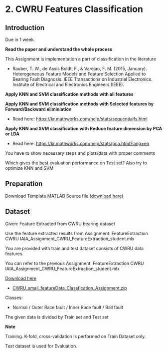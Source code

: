 # 2. CWRU Features Classification

## Introduction

Due in 1 week.

**Read the paper and understand the whole process**

This Assignment is implementation a part of classification in the literature

* Rauber, T. W., de Assis Boldt, F., & Varejao, F. M. (2015, January). Heterogeneous Feature Models and Feature Selection Applied to Bearing Fault Diagnosis. IEEE Transactions on Industrial Electronics. Institute of Electrical and Electronics Engineers (IEEE).

**Apply KNN and SVM classification methods with all features**

**Apply KNN and SVM classification methods with Selected features by Forward/Backward eliminiation**

* Read here: https://kr.mathworks.com/help/stats/sequentialfs.html

**Apply KNN and SVM classification with Reduce feature dimension by PCA or LDA**

* Read here: https://kr.mathworks.com/help/stats/pca.html?lang=en

You have to show necessary steps and plots/data with proper comments

Which gives the best evaluation performance on Test set? Also try to optimize KNN and SVM

## Preparation

Download Template MATLAB Source file ([download here)](https://github.com/ykkimhgu/HGU_IAIA/tree/main/Assignment/Assignment_Classification_%20CWRUsmall)

## Dataset

Given: Feature Extracted from CWRU bearing dataset

Use the feature extracted results from Assignment: FeatureExtraction CWRU IAIA\_Assignment\_CWRU\_FeatureExtraction\_student.mlx

You are provided with train and test dataset consists of CWRU data features.

You can refer to the previous Assignment: FeatureExtraction CWRU IAIA\_Assignment\_CWRU\_FeatureExtraction\_student.mlx

[Download here](https://github.com/ykkimhgu/HGU_IAIA/blob/main/Dataset/CWRU_small_featureData_Classfication_Assignment.zip)

* [CWRU\_small\_featureData\_Classfication\_Assignment.zip](https://github.com/ykkimhgu/HGU_IAIA/blob/main/Dataset/CWRU_small_featureData_Classfication_Assignment.zip)

Classes:

* Normal / Outer Race fault / Inner Race fault / Ball fault

The given data is divided by Train set and Test set

**Note**

Training. K-fold, cross-validation is performed on Train Dataset only.

Test dataset is used for Evaluation.
